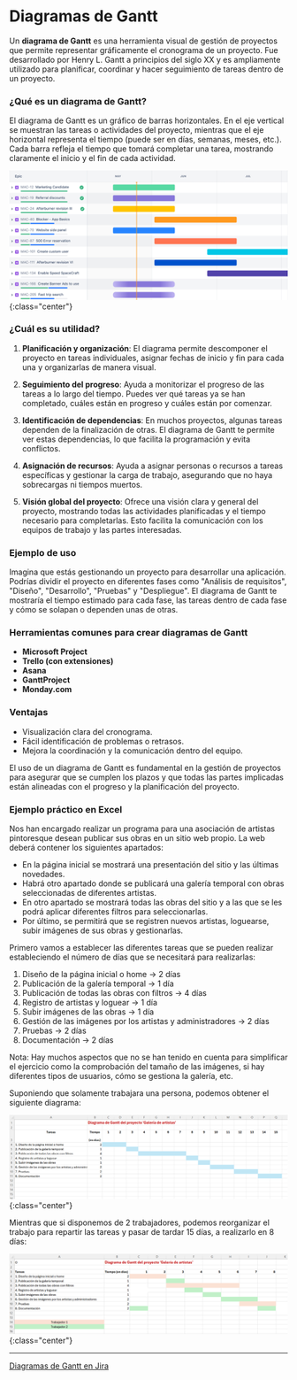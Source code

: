 
# Diagramas de Gantt

Un **diagrama de Gantt** es una herramienta visual de gestión de proyectos que permite representar gráficamente el cronograma de un proyecto. Fue desarrollado por Henry L. Gantt a principios del siglo XX y es ampliamente utilizado para planificar, coordinar y hacer seguimiento de tareas dentro de un proyecto.

### ¿Qué es un diagrama de Gantt?
El diagrama de Gantt es un gráfico de barras horizontales. En el eje vertical se muestran las tareas o actividades del proyecto, mientras que el eje horizontal representa el tiempo (puede ser en días, semanas, meses, etc.). Cada barra refleja el tiempo que tomará completar una tarea, mostrando claramente el inicio y el fin de cada actividad.

![](img/gantt_diagram_jira.png){:class="center"}

### ¿Cuál es su utilidad?
1. **Planificación y organización**: El diagrama permite descomponer el proyecto en tareas individuales, asignar fechas de inicio y fin para cada una y organizarlas de manera visual.
   
2. **Seguimiento del progreso**: Ayuda a monitorizar el progreso de las tareas a lo largo del tiempo. Puedes ver qué tareas ya se han completado, cuáles están en progreso y cuáles están por comenzar.

3. **Identificación de dependencias**: En muchos proyectos, algunas tareas dependen de la finalización de otras. El diagrama de Gantt te permite ver estas dependencias, lo que facilita la programación y evita conflictos.

4. **Asignación de recursos**: Ayuda a asignar personas o recursos a tareas específicas y gestionar la carga de trabajo, asegurando que no haya sobrecargas ni tiempos muertos.

5. **Visión global del proyecto**: Ofrece una visión clara y general del proyecto, mostrando todas las actividades planificadas y el tiempo necesario para completarlas. Esto facilita la comunicación con los equipos de trabajo y las partes interesadas.

### Ejemplo de uso
Imagina que estás gestionando un proyecto para desarrollar una aplicación. Podrías dividir el proyecto en diferentes fases como "Análisis de requisitos", "Diseño", "Desarrollo", "Pruebas" y "Despliegue". El diagrama de Gantt te mostraría el tiempo estimado para cada fase, las tareas dentro de cada fase y cómo se solapan o dependen unas de otras.

### Herramientas comunes para crear diagramas de Gantt
- **Microsoft Project**
- **Trello (con extensiones)**
- **Asana**
- **GanttProject**
- **Monday.com**

### Ventajas
- Visualización clara del cronograma.
- Fácil identificación de problemas o retrasos.
- Mejora la coordinación y la comunicación dentro del equipo.

El uso de un diagrama de Gantt es fundamental en la gestión de proyectos para asegurar que se cumplen los plazos y que todas las partes implicadas están alineadas con el progreso y la planificación del proyecto.

### Ejemplo práctico en Excel
Nos han encargado realizar un programa para una asociación de artistas pintoresque desean publicar sus obras en un sitio web propio. 
La web deberá contener los siguientes apartados:
- En la página inicial se mostrará una presentación del sitio y las últimas novedades.
- Habrá otro apartado donde se publicará una galería temporal con obras seleccionadas de diferentes artistas.
- En otro apartado se mostrará todas las obras del sitio y a las que se les podrá aplicar diferentes filtros para seleccionarlas.
- Por último, se permitirá que se registren nuevos artistas, loguearse, subir imágenes de sus obras y gestionarlas.

Primero vamos a establecer las diferentes tareas que se pueden realizar estableciendo el número de días que se necesitará para realizarlas:
1. Diseño de la página inicial o home -> 2 días
2. Publicación de la galería temporal -> 1 día
3. Publicación de todas las obras con filtros -> 4 días
4. Registro de artistas y loguear -> 1 día
5. Subir imágenes de las obras -> 1 día
6. Gestión de las imágenes por los artistas y administradores -> 2 días
7. Pruebas -> 2 días
8. Documentación -> 2 días

Nota: Hay muchos aspectos que no se han tenido en cuenta para simplificar el ejercicio como la comprobación del tamaño de las imágenes, si hay diferentes tipos de usuarios, cómo se gestiona la galería, etc.

Suponiendo que solamente trabajara una persona, podemos obtener el siguiente diagrama:

![](img/gantt_1_trabajador.png){:class="center"}

Mientras que si disponemos de 2 trabajadores, podemos reorganizar el trabajo para repartir las tareas y pasar de tardar 15 días, a realizarlo en 8 días:

![](img/gantt_2_trabajadores.png){:class="center"}


---

[Diagramas de Gantt en Jira](https://www.atlassian.com/es/agile/project-management/gantt-chart)